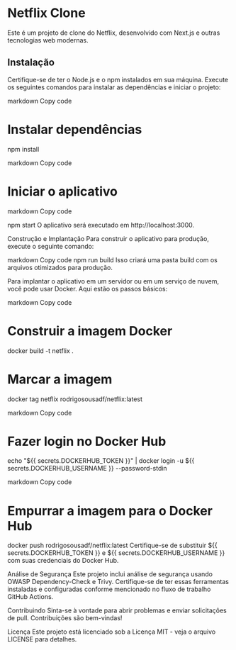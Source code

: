 
# Netflix Clone

Este é um projeto de clone do Netflix, desenvolvido com Next.js e outras tecnologias web modernas.

## Instalação

Certifique-se de ter o Node.js e o npm instalados em sua máquina. Execute os seguintes comandos para instalar as dependências e iniciar o projeto:

markdown
Copy code

# Instalar dependências
npm install

markdown
Copy code

# Iniciar o aplicativo


markdown
Copy code

npm start
O aplicativo será executado em http://localhost:3000.

Construção e Implantação
Para construir o aplicativo para produção, execute o seguinte comando:

markdown
Copy code
npm run build
Isso criará uma pasta build com os arquivos otimizados para produção.

Para implantar o aplicativo em um servidor ou em um serviço de nuvem, você pode usar Docker. Aqui estão os passos básicos:

markdown
Copy code
# Construir a imagem Docker
docker build -t netflix .

# Marcar a imagem
docker tag netflix rodrigosousadf/netflix:latest

markdown
Copy code
# Fazer login no Docker Hub
echo "${{ secrets.DOCKERHUB_TOKEN }}" | docker login -u ${{ secrets.DOCKERHUB_USERNAME }} --password-stdin

markdown
Copy code
# Empurrar a imagem para o Docker Hub
docker push rodrigosousadf/netflix:latest
Certifique-se de substituir ${{ secrets.DOCKERHUB_TOKEN }} e ${{ secrets.DOCKERHUB_USERNAME }} com suas credenciais do Docker Hub.

Análise de Segurança
Este projeto inclui análise de segurança usando OWASP Dependency-Check e Trivy. Certifique-se de ter essas ferramentas instaladas e configuradas conforme mencionado no fluxo de trabalho GitHub Actions.

Contribuindo
Sinta-se à vontade para abrir problemas e enviar solicitações de pull. Contribuições são bem-vindas!

Licença
Este projeto está licenciado sob a Licença MIT - veja o arquivo LICENSE para detalhes.

